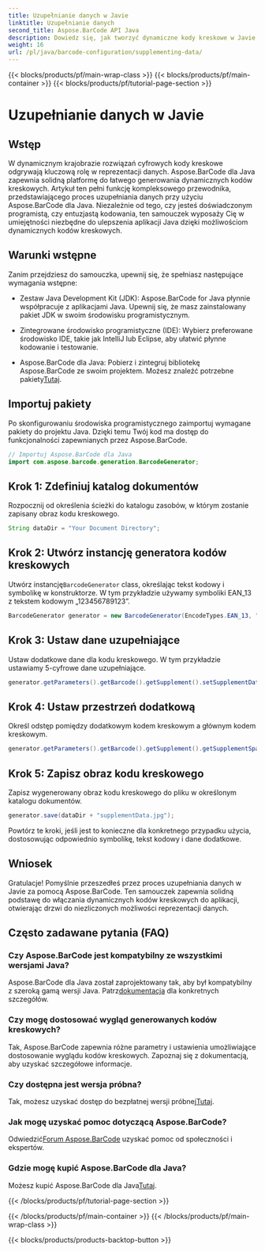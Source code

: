 ```yaml
---
title: Uzupełnianie danych w Javie
linktitle: Uzupełnianie danych
second_title: Aspose.BarCode API Java
description: Dowiedz się, jak tworzyć dynamiczne kody kreskowe w Javie przy użyciu Aspose.BarCode. Przewodnik krok po kroku dotyczący uzupełniania danych o symbolikę EAN_13.
weight: 16
url: /pl/java/barcode-configuration/supplementing-data/
---
```


{{< blocks/products/pf/main-wrap-class >}}
{{< blocks/products/pf/main-container >}}
{{< blocks/products/pf/tutorial-page-section >}}

# Uzupełnianie danych w Javie


## Wstęp

W dynamicznym krajobrazie rozwiązań cyfrowych kody kreskowe odgrywają kluczową rolę w reprezentacji danych. Aspose.BarCode dla Java zapewnia solidną platformę do łatwego generowania dynamicznych kodów kreskowych. Artykuł ten pełni funkcję kompleksowego przewodnika, przedstawiającego proces uzupełniania danych przy użyciu Aspose.BarCode dla Java. Niezależnie od tego, czy jesteś doświadczonym programistą, czy entuzjastą kodowania, ten samouczek wyposaży Cię w umiejętności niezbędne do ulepszenia aplikacji Java dzięki możliwościom dynamicznych kodów kreskowych.

## Warunki wstępne

Zanim przejdziesz do samouczka, upewnij się, że spełniasz następujące wymagania wstępne:

- Zestaw Java Development Kit (JDK): Aspose.BarCode for Java płynnie współpracuje z aplikacjami Java. Upewnij się, że masz zainstalowany pakiet JDK w swoim środowisku programistycznym.

- Zintegrowane środowisko programistyczne (IDE): Wybierz preferowane środowisko IDE, takie jak IntelliJ lub Eclipse, aby ułatwić płynne kodowanie i testowanie.

- Aspose.BarCode dla Java: Pobierz i zintegruj bibliotekę Aspose.BarCode ze swoim projektem. Możesz znaleźć potrzebne pakiety[Tutaj](https://releases.aspose.com/barcode/java/).

## Importuj pakiety

Po skonfigurowaniu środowiska programistycznego zaimportuj wymagane pakiety do projektu Java. Dzięki temu Twój kod ma dostęp do funkcjonalności zapewnianych przez Aspose.BarCode.

```java
// Importuj Aspose.BarCode dla Java
import com.aspose.barcode.generation.BarcodeGenerator;
```

## Krok 1: Zdefiniuj katalog dokumentów

Rozpocznij od określenia ścieżki do katalogu zasobów, w którym zostanie zapisany obraz kodu kreskowego.

```java
String dataDir = "Your Document Directory";
```

## Krok 2: Utwórz instancję generatora kodów kreskowych

 Utwórz instancję`BarcodeGenerator` class, określając tekst kodowy i symbolikę w konstruktorze. W tym przykładzie używamy symboliki EAN_13 z tekstem kodowym „123456789123”.

```java
BarcodeGenerator generator = new BarcodeGenerator(EncodeTypes.EAN_13, "123456789123");
```

## Krok 3: Ustaw dane uzupełniające

Ustaw dodatkowe dane dla kodu kreskowego. W tym przykładzie ustawiamy 5-cyfrowe dane uzupełniające.

```java
generator.getParameters().getBarcode().getSupplement().setSupplementData("12345");
```

## Krok 4: Ustaw przestrzeń dodatkową

Określ odstęp pomiędzy dodatkowym kodem kreskowym a głównym kodem kreskowym.

```java
generator.getParameters().getBarcode().getSupplement().getSupplementSpace().setPoint(2.0f);
```

## Krok 5: Zapisz obraz kodu kreskowego

Zapisz wygenerowany obraz kodu kreskowego do pliku w określonym katalogu dokumentów.

```java
generator.save(dataDir + "supplementData.jpg");
```

Powtórz te kroki, jeśli jest to konieczne dla konkretnego przypadku użycia, dostosowując odpowiednio symbolikę, tekst kodowy i dane dodatkowe.

## Wniosek

Gratulacje! Pomyślnie przeszedłeś przez proces uzupełniania danych w Javie za pomocą Aspose.BarCode. Ten samouczek zapewnia solidną podstawę do włączania dynamicznych kodów kreskowych do aplikacji, otwierając drzwi do niezliczonych możliwości reprezentacji danych.

## Często zadawane pytania (FAQ)

### Czy Aspose.BarCode jest kompatybilny ze wszystkimi wersjami Java?
 Aspose.BarCode dla Java został zaprojektowany tak, aby był kompatybilny z szeroką gamą wersji Java. Patrz[dokumentacja](https://reference.aspose.com/barcode/java/) dla konkretnych szczegółów.

### Czy mogę dostosować wygląd generowanych kodów kreskowych?
Tak, Aspose.BarCode zapewnia różne parametry i ustawienia umożliwiające dostosowanie wyglądu kodów kreskowych. Zapoznaj się z dokumentacją, aby uzyskać szczegółowe informacje.

### Czy dostępna jest wersja próbna?
Tak, możesz uzyskać dostęp do bezpłatnej wersji próbnej[Tutaj](https://releases.aspose.com/).

### Jak mogę uzyskać pomoc dotyczącą Aspose.BarCode?
 Odwiedzić[Forum Aspose.BarCode](https://forum.aspose.com/c/barcode/13) uzyskać pomoc od społeczności i ekspertów.

### Gdzie mogę kupić Aspose.BarCode dla Java?
 Możesz kupić Aspose.BarCode dla Java[Tutaj](https://purchase.aspose.com/buy).




{{< /blocks/products/pf/tutorial-page-section >}}

{{< /blocks/products/pf/main-container >}}
{{< /blocks/products/pf/main-wrap-class >}}

{{< blocks/products/products-backtop-button >}}
